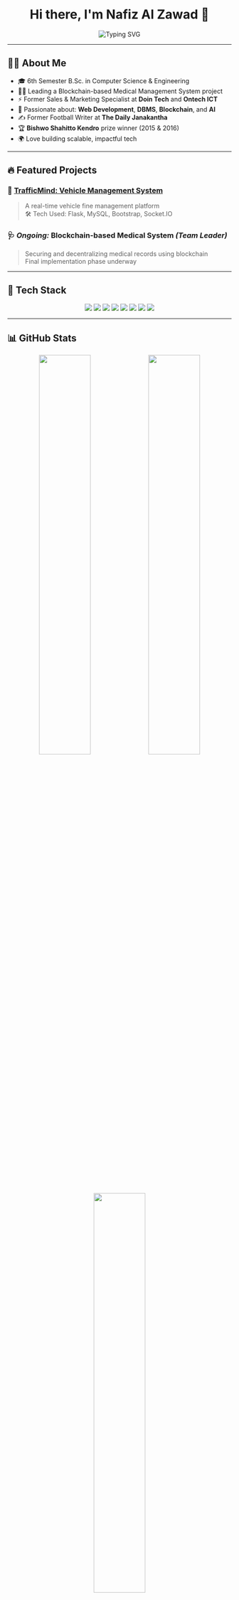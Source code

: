 <!-- GitHub Profile README for Nafiz Al Zawad -->

<h1 align="center">Hi there, I'm Nafiz Al Zawad 👋</h1>

<p align="center">
  <img src="https://readme-typing-svg.demolab.com?font=Fira+Code&weight=500&pause=1000&color=00FFFF&center=true&vCenter=true&width=700&lines=🚀+CSE+Student+%7C+6th+Semester;👨‍💻+Team+Leader+of+Blockchain+Project;💼+Ex-Sales+%26+Marketing+Specialist;⚽+Football+Writer+%7C+Janakantha+Alumni;🌐+Web+%26+DBMS+%7C+AI+%7C+Blockchain+Enthusiast" alt="Typing SVG" />
</p>

---

## 🧑‍💻 About Me

- 🎓 6th Semester B.Sc. in Computer Science & Engineering  
- 👨‍💻 Leading a Blockchain-based Medical Management System project  
- ⚡ Former Sales & Marketing Specialist at **Doin Tech** and **Ontech ICT**  
- 🧠 Passionate about: **Web Development**, **DBMS**, **Blockchain**, and **AI**  
- ✍️ Former Football Writer at **The Daily Janakantha**  
- 🏆 **Bishwo Shahitto Kendro** prize winner (2015 & 2016)  
- 🌍 Love building scalable, impactful tech  

---

## 🔥 Featured Projects

### 🚗 [TrafficMind: Vehicle Management System](https://github.com/nafizalzawad/TrafficMind)
> A real-time vehicle fine management platform  
> 🛠 Tech Used: Flask, MySQL, Bootstrap, Socket.IO

### 🩺 *Ongoing:* Blockchain-based Medical System *(Team Leader)*
> Securing and decentralizing medical records using blockchain  
> Final implementation phase underway

---

## 🧰 Tech Stack

<p align="center">
  <img src="https://img.shields.io/badge/-Python-3776AB?style=for-the-badge&logo=python&logoColor=white" />
  <img src="https://img.shields.io/badge/-Flask-000000?style=for-the-badge&logo=flask&logoColor=white" />
  <img src="https://img.shields.io/badge/-MySQL-00758F?style=for-the-badge&logo=mysql&logoColor=white" />
  <img src="https://img.shields.io/badge/-HTML5-E34F26?style=for-the-badge&logo=html5&logoColor=white" />
  <img src="https://img.shields.io/badge/-CSS3-1572B6?style=for-the-badge&logo=css3&logoColor=white" />
  <img src="https://img.shields.io/badge/-JavaScript-F7DF1E?style=for-the-badge&logo=javascript&logoColor=black" />
  <img src="https://img.shields.io/badge/-Bootstrap-7952B3?style=for-the-badge&logo=bootstrap&logoColor=white" />
  <img src="https://img.shields.io/badge/-Git-F05032?style=for-the-badge&logo=git&logoColor=white" />
</p>

---

## 📊 GitHub Stats

<p align="center">
  <img width="48%" src="https://github-readme-stats.vercel.app/api?username=nafizalzawad&show_icons=true&theme=tokyonight&hide_border=true" />
  <img width="48%" src="https://github-readme-streak-stats.herokuapp.com/?user=nafizalzawad&theme=tokyonight&hide_border=true" />
</p>

<p align="center">
  <img width="48%" src="https://github-readme-stats.vercel.app/api/top-langs/?username=nafizalzawad&layout=compact&theme=tokyonight&hide_border=true" />
</p>

---

## 📈 GitHub Activity

<p align="center">
  <img src="https://github-readme-activity-graph.vercel.app/graph?username=nafizalzawad&theme=react-dark&bg_color=1a1b27&hide_border=true" />
</p>

---

## 🤝 Connect With Me

<p align="center">
  <a href="https://www.linkedin.com/in/nafizalzawad/"><img src="https://img.shields.io/badge/LinkedIn-0077B5?style=for-the-badge&logo=linkedin&logoColor=white" /></a>
  <a href="mailto:nafizalzawad@gmail.com"><img src="https://img.shields.io/badge/Gmail-D14836?style=for-the-badge&logo=gmail&logoColor=white" /></a>
  <a href="https://github.com/nafizalzawad"><img src="https://img.shields.io/badge/GitHub-181717?style=for-the-badge&logo=github&logoColor=white" /></a>
</p>
